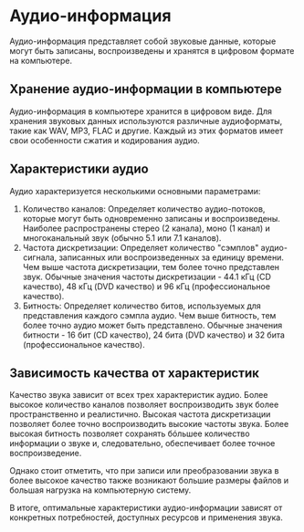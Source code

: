 # Аудио-информация

Аудио-информация представляет собой звуковые данные, которые могут быть записаны, воспроизведены и хранятся в цифровом формате на компьютере.  

## Хранение аудио-информации в компьютере

Аудио-информация в компьютере хранится в цифровом виде. Для хранения звуковых данных используются различные аудиоформаты, такие как WAV, MP3, FLAC и другие. Каждый из этих форматов имеет свои особенности сжатия и кодирования аудио.

## Характеристики аудио

Аудио характеризуется несколькими основными параметрами:

1. Количество каналов: Определяет количество аудио-потоков, которые могут быть одновременно записаны и воспроизведены. Наиболее распространены стерео (2 канала), моно (1 канал) и многоканальный звук (обычно 5.1 или 7.1 каналов).
2. Частота дискретизации: Определяет количество "сэмплов" аудио-сигнала, записанных или воспроизведенных за единицу времени. Чем выше частота дискретизации, тем более точно представлен звук. Обычные значения частоты дискретизации - 44.1 кГц (CD качество), 48 кГц (DVD качество) и 96 кГц (профессиональное качество).
3. Битность: Определяет количество битов, используемых для представления каждого сэмпла аудио. Чем выше битность, тем более точно аудио может быть представлено. Обычные значения битности - 16 бит (CD качество), 24 бита (DVD качество) и 32 бита (профессиональное качество).

## Зависимость качества от характеристик

Качество звука зависит от всех трех характеристик аудио. Более высокое количество каналов позволяет воспроизводить звук более пространственно и реалистично. Высокая частота дискретизации позволяет более точно воспроизводить высокие частоты звука. Более высокая битность позволяет сохранять бóльшее количество информации о звуке и, следовательно, обеспечивает более точное воспроизведение.

Однако стоит отметить, что при записи или преобразовании звука в более высокое качество также возникают большие размеры файлов и большая нагрузка на компьютерную систему.

В итоге, оптимальные характеристики аудио-информации зависят от конкретных потребностей, доступных ресурсов и применения звука.